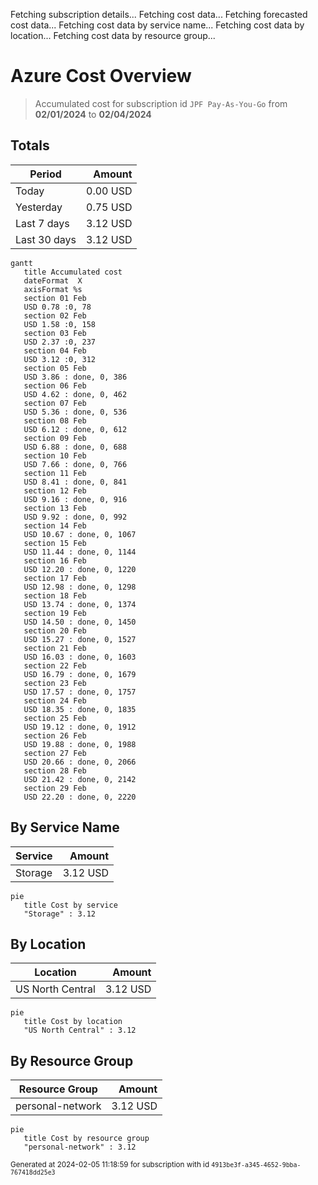 Fetching subscription details...
Fetching cost data...
Fetching forecasted cost data...
Fetching cost data by service name...
Fetching cost data by location...
Fetching cost data by resource group...
# Azure Cost Overview

> Accumulated cost for subscription id `JPF Pay-As-You-Go` from **02/01/2024** to **02/04/2024**

## Totals

|Period|Amount|
|---|---:|
|Today|0.00 USD|
|Yesterday|0.75 USD|
|Last 7 days|3.12 USD|
|Last 30 days|3.12 USD|

```mermaid
gantt
   title Accumulated cost
   dateFormat  X
   axisFormat %s
   section 01 Feb
   USD 0.78 :0, 78
   section 02 Feb
   USD 1.58 :0, 158
   section 03 Feb
   USD 2.37 :0, 237
   section 04 Feb
   USD 3.12 :0, 312
   section 05 Feb
   USD 3.86 : done, 0, 386
   section 06 Feb
   USD 4.62 : done, 0, 462
   section 07 Feb
   USD 5.36 : done, 0, 536
   section 08 Feb
   USD 6.12 : done, 0, 612
   section 09 Feb
   USD 6.88 : done, 0, 688
   section 10 Feb
   USD 7.66 : done, 0, 766
   section 11 Feb
   USD 8.41 : done, 0, 841
   section 12 Feb
   USD 9.16 : done, 0, 916
   section 13 Feb
   USD 9.92 : done, 0, 992
   section 14 Feb
   USD 10.67 : done, 0, 1067
   section 15 Feb
   USD 11.44 : done, 0, 1144
   section 16 Feb
   USD 12.20 : done, 0, 1220
   section 17 Feb
   USD 12.98 : done, 0, 1298
   section 18 Feb
   USD 13.74 : done, 0, 1374
   section 19 Feb
   USD 14.50 : done, 0, 1450
   section 20 Feb
   USD 15.27 : done, 0, 1527
   section 21 Feb
   USD 16.03 : done, 0, 1603
   section 22 Feb
   USD 16.79 : done, 0, 1679
   section 23 Feb
   USD 17.57 : done, 0, 1757
   section 24 Feb
   USD 18.35 : done, 0, 1835
   section 25 Feb
   USD 19.12 : done, 0, 1912
   section 26 Feb
   USD 19.88 : done, 0, 1988
   section 27 Feb
   USD 20.66 : done, 0, 2066
   section 28 Feb
   USD 21.42 : done, 0, 2142
   section 29 Feb
   USD 22.20 : done, 0, 2220
```

## By Service Name

|Service|Amount|
|---|---:|
|Storage|3.12 USD|

```mermaid
pie
   title Cost by service
   "Storage" : 3.12
```

## By Location

|Location|Amount|
|---|---:|
|US North Central|3.12 USD|

```mermaid
pie
   title Cost by location
   "US North Central" : 3.12
```

## By Resource Group

|Resource Group|Amount|
|---|---:|
|personal-network|3.12 USD|

```mermaid
pie
   title Cost by resource group
   "personal-network" : 3.12
```

<sup>Generated at 2024-02-05 11:18:59 for subscription with id `4913be3f-a345-4652-9bba-767418dd25e3`</sup>
